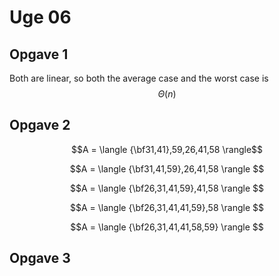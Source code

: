 # Uge 06
## Opgave 1
Both are linear, so both the average case and the worst case is $$\Theta(n)$$

## Opgave 2

$$A = \langle {\bf31,41},59,26,41,58 \rangle$$

$$A = \langle {\bf31,41,59},26,41,58 \rangle $$

$$A = \langle {\bf26,31,41,59},41,58 \rangle $$

$$A = \langle {\bf26,31,41,41,59},58 \rangle $$

$$A = \langle {\bf26,31,41,41,58,59} \rangle $$

## Opgave 3


